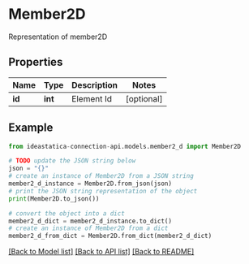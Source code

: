 # Member2D

Representation of member2D

## Properties

Name | Type | Description | Notes
------------ | ------------- | ------------- | -------------
**id** | **int** | Element Id | [optional] 

## Example

```python
from ideastatica-connection-api.models.member2_d import Member2D

# TODO update the JSON string below
json = "{}"
# create an instance of Member2D from a JSON string
member2_d_instance = Member2D.from_json(json)
# print the JSON string representation of the object
print(Member2D.to_json())

# convert the object into a dict
member2_d_dict = member2_d_instance.to_dict()
# create an instance of Member2D from a dict
member2_d_from_dict = Member2D.from_dict(member2_d_dict)
```
[[Back to Model list]](../README.md#documentation-for-models) [[Back to API list]](../README.md#documentation-for-api-endpoints) [[Back to README]](../README.md)


